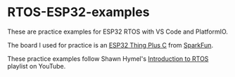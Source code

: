 # RTOS-ESP32-examples

These are practice examples for ESP32 RTOS with VS Code and PlatformIO.

The board I used for practice is an [ESP32 Thing Plus C](https://www.sparkfun.com/products/18018) from [SparkFun](https://www.sparkfun.com/).

These practice examples follow Shawn Hymel's [Introduction to RTOS](https://www.youtube.com/playlist?list=PLEBQazB0HUyQ4hAPU1cJED6t3DU0h34bz) playlist on YouTube.
